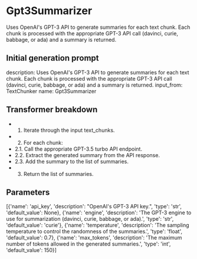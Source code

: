 
# Gpt3Summarizer

Uses OpenAI's GPT-3 API to generate summaries for each text chunk. Each chunk is processed with the appropriate GPT-3 API call (davinci, curie, babbage, or ada) and a summary is returned.

## Initial generation prompt
description: Uses OpenAI's GPT-3 API to generate summaries for each text chunk. Each
  chunk is processed with the appropriate GPT-3 API call (davinci, curie, babbage,
  or ada) and a summary is returned.
input_from: TextChunker
name: Gpt3Summarizer


## Transformer breakdown
- 1. Iterate through the input text_chunks.
- 2. For each chunk:
- 2.1. Call the appropriate GPT-3.5 turbo API endpoint.
- 2.2. Extract the generated summary from the API response.
- 2.3. Add the summary to the list of summaries.
- 3. Return the list of summaries.

## Parameters
[{'name': 'api_key', 'description': "OpenAI's GPT-3 API key.", 'type': 'str', 'default_value': None}, {'name': 'engine', 'description': 'The GPT-3 engine to use for summarization (davinci, curie, babbage, or ada).', 'type': 'str', 'default_value': 'curie'}, {'name': 'temperature', 'description': 'The sampling temperature to control the randomness of the summaries.', 'type': 'float', 'default_value': 0.7}, {'name': 'max_tokens', 'description': 'The maximum number of tokens allowed in the generated summaries.', 'type': 'int', 'default_value': 150}]

        